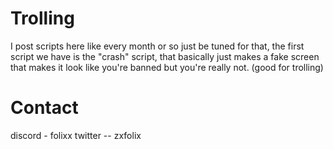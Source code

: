 # Trolling
I post scripts here like every month or so just be tuned for that,
the first script we have is the "crash" script, that basically just makes a fake screen that makes it look like you're banned but you're really not. (good for trolling)

# Contact
discord - folixx
twitter -- zxfolix

